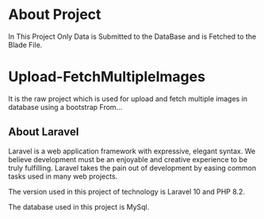 # About Project
In This Project Only Data is Submitted to the DataBase and is Fetched to the Blade File.
# Upload-FetchMultipleImages
It is the raw project which is used for upload and fetch multiple images in database using a bootstrap From...


## About Laravel

Laravel is a web application framework with expressive, elegant syntax. We believe development must be an enjoyable and creative experience to be truly fulfilling. Laravel takes the pain out of development by easing common tasks used in many web projects.

The version used in this project of technology is Laravel 10 and PHP 8.2.

The database used in this project is MySql.
